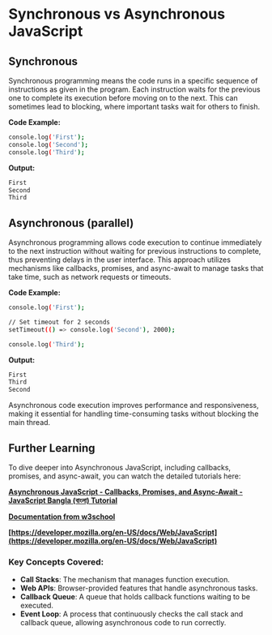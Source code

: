 # Synchronous vs Asynchronous JavaScript

## Synchronous

Synchronous programming means the code runs in a specific sequence of instructions as given in the program. Each instruction waits for the previous one to complete its execution before moving on to the next. This can sometimes lead to blocking, where important tasks wait for others to finish.

**Code Example:**

```bash
console.log('First');
console.log('Second');
console.log('Third');
```

**Output:**

```bash
First
Second
Third
```

## Asynchronous (parallel)

Asynchronous programming allows code execution to continue immediately to the next instruction without waiting for previous instructions to complete, thus preventing delays in the user interface. This approach utilizes mechanisms like callbacks, promises, and async-await to manage tasks that take time, such as network requests or timeouts.

**Code Example:**

```bash
console.log('First');

// Set timeout for 2 seconds
setTimeout(() => console.log('Second'), 2000);

console.log('Third');
```

**Output:**

```bash
First
Third
Second
```

Asynchronous code execution improves performance and responsiveness, making it essential for handling time-consuming tasks without blocking the main thread.

## Further Learning

To dive deeper into Asynchronous JavaScript, including callbacks, promises, and async-await, you can watch the detailed tutorials here:

**[Asynchronous JavaScript - Callbacks, Promises, and Async-Await - JavaScript Bangla (বাংলা) Tutorial](https://youtu.be/IUBd76UQb34?si=Qu1Z7KH1ywsaq7pR)**

**[Documentation from w3school](https://www.w3schools.com/js/js_callback.asp)**

**[https://developer.mozilla.org/en-US/docs/Web/JavaScript](https://developer.mozilla.org/en-US/docs/Web/JavaScript)**

### Key Concepts Covered:
- **Call Stacks**: The mechanism that manages function execution.
- **Web APIs**: Browser-provided features that handle asynchronous tasks.
- **Callback Queue**: A queue that holds callback functions waiting to be executed.
- **Event Loop**: A process that continuously checks the call stack and callback queue, allowing asynchronous code to run correctly.

